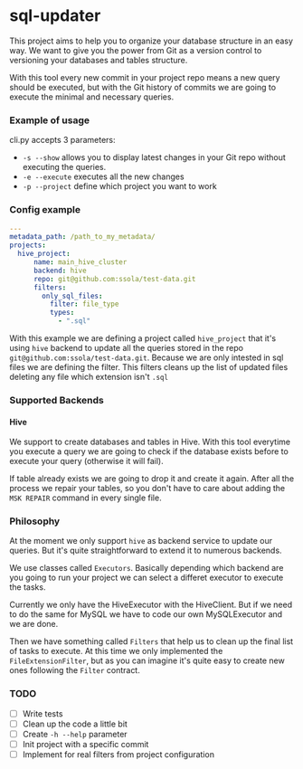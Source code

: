# sql-updater

This project aims to help you to organize your database structure in an easy way. We want to give you the power from Git as a version control to versioning your databases and tables structure.

With this tool every new commit in your project repo means a new query should be executed, but with the Git history of commits we are going to execute the minimal and necessary queries.

### Example of usage

cli.py accepts 3 parameters:

- `-s --show` allows you to display latest changes in your Git repo without executing the queries.
- `-e --execute` executes all the new changes
- `-p --project` define which project you want to work

### Config example

```yml
---
metadata_path: /path_to_my_metadata/
projects:
  hive_project:
      name: main_hive_cluster
      backend: hive
      repo: git@github.com:ssola/test-data.git
      filters:
        only_sql_files:
          filter: file_type
          types:
            - ".sql"
```

With this example we are defining a project called `hive_project` that it's using `hive` backend to update all the queries stored in the repo `git@github.com:ssola/test-data.git`. Because we are only intested in sql files we are defining the filter. This filters cleans up the list of updated files deleting any file which extension isn't `.sql`

### Supported Backends

#### Hive

We support to create databases and tables in Hive. With this tool everytime you execute a query we are going to check if the database exists before to execute your query (otherwise it will fail).

If table already exists we are going to drop it and create it again. After all the process we repair your tables, so you don't have to care about adding the `MSK REPAIR` command in every single file.

### Philosophy

At the moment we only support `hive` as backend service to update our queries. But it's quite straightforward to extend it to numerous backends. 

We use classes called `Executors`. Basically depending which backend are you going to run your project we can select a differet executor to execute the tasks. 

Currently we only have the HiveExecutor with the HiveClient. But if we need to do the same for MySQL we have to code our own MySQLExecutor and we are done.

Then we have something called `Filters` that help us to clean up the final list of tasks to execute. At this time we only implemented the `FileExtensionFilter`, but as you can imagine it's quite easy to create new ones following the `Filter` contract.

### TODO

- [ ] Write tests
- [ ] Clean up the code a little bit
- [ ] Create `-h --help` parameter
- [ ] Init project with a specific commit
- [ ] Implement for real filters from project configuration
